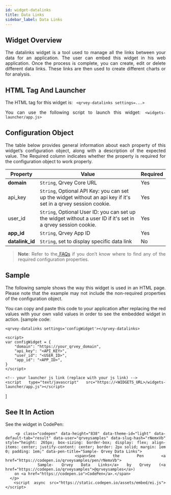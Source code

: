 ```yaml
---
id: widget-datalinks
title: Data Links
sidebar_label: Data Links
---
```

<div style="text-align: justify">

## Widget Overview
The datalinks widget is a tool used to manage all the links between your data for an application. The user can embed this widget in his web application. Once the process is complete, you can create, edit or delete different data links. These links are then used to create different charts or for analysis. 

## HTML Tag And Launcher
The HTML tag for this widget is: ```
<qrvey-datalinks settings=...>```

You can use the following script to launch this widget:```
<widgets-launcher/app.js>```

## Configuration Object
The table below provides general information about each property of this widget’s configuration object, along with a description of the expected value. The Required column indicates whether the property is required for the configuration object to work properly.


| **Property** | **Value** | **Required** |
| --- | --- | --- |
| **domain** | `String`, Qrvey Core URL | Yes |
| api_key | `String`, Optional API Key: you can set up the widget without an api key if it's set in a qrvey session cookie. | Yes |
| user_id | `String`, Optional User ID: you can set up the widget without a user ID if it's set in a qrvey session cookie. | Yes  |
| **app_id** | `String`, Qrvey App ID | Yes |
| **datalink_id** | `String`, set to display specific data link | No |

> **Note**: Refer to the<a href="docs/faqs/faqs-intro/"> FAQs</a> if you don’t know where to find any of the required configuration properties. 


## Sample

The following sample shows the way this widget is used in an HTML page. Please note that the example may not include the non-required properties of the configuration object. 

You can copy and paste this code to your application after replacing the red values with your own valid values in order to see the embedded widget in action.
[sample code:
```
<qrvey-datalinks settings='configWidget'></qrvey-datalinks>
```
```
<script>
var configWidget = {
    "domain": "https://your_qrvey_domain",
    "api_key": "<API_KEY>",
    "user_id": "<USER_ID>",
    "app_id": "<APP_ID>",
}
</script>
```
```
<!-- your launcher js link (replace with your js link) -->
<script type="text/javascript" src="https://<WIDGETS_URL>/widgets-launcher/app.js"></script>
```
]

## See It In Action
See the widget in CodePen:

       <p class="codepen" data-height="838" data-theme-id="light" data-default-tab="result" data-user="qrveysamples" data-slug-hash="rNemxVb" style="height: 265px; box-sizing: border-box; display: flex; align-items: center; justify-content: center; border: 2px solid; margin: 1em 0; padding: 1em;" data-pen-title="Sample- Qrvey Data Links">
        <span>See the Pen <a href="https://codepen.io/qrveysamples/pen/rNemxVb">
        Sample- Qrvey Data Links</a> by Qrvey (<a href="https://codepen.io/qrveysamples">@qrveysamples</a>)
        on <a href="https://codepen.io">CodePen</a>.</span>
      </p>
      <script async src="https://static.codepen.io/assets/embed/ei.js"></script>
